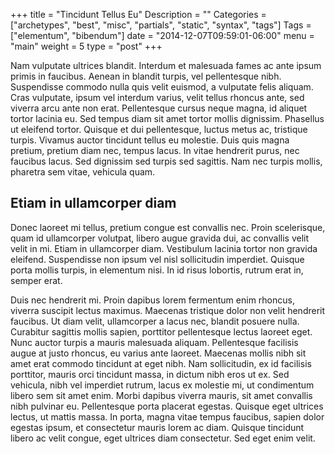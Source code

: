 +++
title = "Tincidunt Tellus Eu"
Description = ""
Categories = ["archetypes", "best", "misc", "partials", "static", "syntax", "tags"]
Tags = ["elementum", "bibendum"]
date = "2014-12-07T09:59:01-06:00"
menu = "main"
weight = 5
type = "post"
+++

Nam vulputate ultrices blandit. Interdum et malesuada fames ac ante
ipsum primis in faucibus. Aenean in blandit turpis, vel pellentesque
nibh. Suspendisse commodo nulla quis velit euismod, a vulputate felis
aliquam. Cras vulputate, ipsum vel interdum varius, velit tellus
rhoncus ante, sed viverra arcu ante non erat. Pellentesque cursus
neque magna, id aliquet tortor lacinia eu. Sed tempus diam sit amet
tortor mollis dignissim. Phasellus ut eleifend tortor. Quisque et dui
pellentesque, luctus metus ac, tristique turpis. Vivamus auctor
tincidunt tellus eu molestie. Duis quis magna pretium, pretium diam
nec, tempus lacus. In vitae hendrerit purus, nec faucibus lacus. Sed
dignissim sed turpis sed sagittis. Nam nec turpis mollis, pharetra sem
vitae, vehicula quam.
<!--more-->

## Etiam in ullamcorper diam

Donec laoreet mi tellus, pretium congue est convallis nec. Proin
scelerisque, quam id ullamcorper volutpat, libero augue gravida dui,
ac convallis velit velit in mi. Etiam in ullamcorper diam. Vestibulum
lacinia tortor non gravida eleifend. Suspendisse non ipsum vel nisl
sollicitudin imperdiet. Quisque porta mollis turpis, in elementum
nisi. In id risus lobortis, rutrum erat in, semper erat.

Duis nec hendrerit mi. Proin dapibus lorem fermentum enim rhoncus,
viverra suscipit lectus maximus. Maecenas tristique dolor non velit
hendrerit faucibus. Ut diam velit, ullamcorper a lacus nec, blandit
posuere nulla. Curabitur sagittis mollis sapien, porttitor
pellentesque lectus laoreet eget. Nunc auctor turpis a mauris
malesuada aliquam. Pellentesque facilisis augue at justo rhoncus, eu
varius ante laoreet. Maecenas mollis nibh sit amet erat commodo
tincidunt at eget nibh. Nam sollicitudin, ex id facilisis porttitor,
mauris orci tincidunt massa, in dictum nibh eros ut ex. Sed vehicula,
nibh vel imperdiet rutrum, lacus ex molestie mi, ut condimentum libero
sem sit amet enim. Morbi dapibus viverra mauris, sit amet convallis
nibh pulvinar eu. Pellentesque porta placerat egestas. Quisque eget
ultrices lectus, ut mattis massa. In porta, magna vitae tempus
faucibus, sapien dolor egestas ipsum, et consectetur mauris lorem ac
diam. Quisque tincidunt libero ac velit congue, eget ultrices diam
consectetur. Sed eget enim velit.
